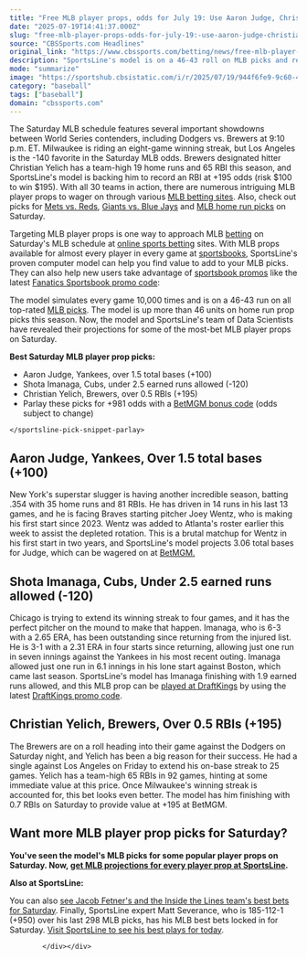 ```yaml
---
title: "Free MLB player props, odds for July 19: Use Aaron Judge, Christian Yelich in Saturday MLB props"
date: "2025-07-19T14:41:37.000Z"
slug: "free-mlb-player-props-odds-for-july-19:-use-aaron-judge-christian-yelich-in-saturday-mlb-props"
source: "CBSSports.com Headlines"
original_link: "https://www.cbssports.com/betting/news/free-mlb-player-props-odds-for-july-19-use-aaron-judge-christian-yelich-in-saturday-mlb-props/"
description: "SportsLine's model is on a 46-43 roll on MLB picks and revealed its MLB prop picks and MLB betting picks for sites like PrizePicks, DraftKings and FanDuel"
mode: "summarize"
image: "https://sportshub.cbsistatic.com/i/r/2025/07/19/944f6fe9-9c60-4b6f-8742-45c371ae84f8/thumbnail/1200x675/86a4ceb677e6b304a8698e816896b51f/aaron-judge-cbs-6.jpg"
category: "baseball"
tags: ["baseball"]
domain: "cbssports.com"
---
```

<div id="readability-page-1" class="page"><div>
        
        
        
                
        
<p>The Saturday MLB schedule features several important showdowns between World Series contenders, including Dodgers vs. Brewers at 9:10 p.m. ET. Milwaukee is riding an eight-game winning streak, but Los Angeles is the -140 favorite in the Saturday MLB odds. Brewers designated hitter Christian Yelich has a team-high 19 home runs and 65 RBI this season, and SportsLine's model is backing him to record an RBI at +195 odds (risk $100 to win $195). With all 30 teams in action, there are numerous intriguing MLB player props to wager on through various <span><a href="https://www.cbssports.com/betting/news/mlb/" target="_blank">MLB betting sites</a></span>. Also, check out picks for <span><a href="https://www.cbssports.com/mlb/news/mets-vs-reds-predictions-odds-props-best-bets-free-2025-mlb-picks-for-saturday-july-19/" target="_blank">Mets vs. Reds</a></span>, <span><a href="https://www.cbssports.com/mlb/news/giants-vs-blue-jays-odds-prediction-props-start-time-july-19-bets-free-saturday-picks-from-proven-model/" target="_blank">Giants vs. Blue Jays</a></span>&nbsp;and <span><a href="https://www.cbssports.com/mlb/news/free-mlb-home-run-picks-odds-lines-for-july-19-ronald-acuna-among-best-bets-for-saturday-hr-player-props/" target="_blank">MLB home run picks</a></span> on Saturday.</p><p>Targeting MLB player props is one way to approach MLB <a href="https://www.cbssports.com/betting/">betting</a> on Saturday's MLB schedule at&nbsp;<a href="https://www.cbssports.com/betting/" target="_blank">online sports betting</a>&nbsp;sites. With MLB props available for almost every player in every game at <a href="https://www.cbssports.com/betting/news/best-betting-apps/">sportsbooks</a>, SportsLine's proven computer model can help you find value to add to your MLB picks. They can also help new users take advantage of&nbsp;<span><a href="https://www.cbssports.com/betting/news/sportsbook-promos/" target="_blank">sportsbook promos</a></span>&nbsp;like the latest <span><a href="https://www.cbssports.com/betting/news/fanatics-promo-code/" target="_blank">Fanatics Sportsbook promo code</a></span>:</p><p>The model simulates every game 10,000 times and is on a 46-43 run on all top-rated&nbsp;<a href="https://www.sportsline.com/mlb/picks/">MLB picks</a>. The model is up more than 46 units on home run prop picks this season. Now, the model and SportsLine's team of Data Scientists have revealed their projections for some of the most-bet MLB player props on Saturday.</p><p><strong>Best Saturday MLB player prop picks:<br></strong></p><ul><li>Aaron Judge, Yankees, over 1.5 total bases (+100)</li><li>Shota Imanaga, Cubs, under 2.5 earned runs allowed (-120)</li><li>Christian Yelich, Brewers, over 0.5 RBIs (+195)</li><li>Parlay these picks for +981 odds with a <span><a href="https://www.cbssports.com/betting/news/betmgm-promo-code/" target="_blank">BetMGM bonus code</a></span> (odds subject to change)</li></ul><sportsline-pick-snippet-parlay data-cbssports-betting-component="1" data-shortcode="picksnippetparlay" data-pick="[{&quot;marketType&quot;:&quot;player&quot;,&quot;type&quot;:&quot;total&quot;,&quot;marketId&quot;:168,&quot;marketName&quot;:&quot;Total Bases&quot;,&quot;gameId&quot;:29637840,&quot;vendorMarketId&quot;:&quot;sr:market:926&quot;,&quot;vendorGameId&quot;:&quot;66cc5270-7cd0-4071-b80e-f582fd346827&quot;,&quot;selectionId&quot;:&quot;sr:outcome:12&quot;,&quot;teamId&quot;:310,&quot;teamAbbr&quot;:&quot;NYY&quot;,&quot;pick&quot;:&quot;over&quot;,&quot;odds&quot;:-108,&quot;line&quot;:1.5,&quot;book&quot;:31,&quot;bookName&quot;:&quot;Consensus&quot;,&quot;playerId&quot;:2071264,&quot;playerName&quot;:&quot;Aaron Judge&quot;},{&quot;marketType&quot;:&quot;player&quot;,&quot;type&quot;:&quot;total&quot;,&quot;marketId&quot;:165,&quot;marketName&quot;:&quot;Total Earned Runs&quot;,&quot;gameId&quot;:29637842,&quot;vendorMarketId&quot;:&quot;sr:market:928&quot;,&quot;vendorGameId&quot;:&quot;f79a9b52-b6cc-4ba4-9440-63af20a7a427&quot;,&quot;selectionId&quot;:&quot;sr:outcome:13&quot;,&quot;teamId&quot;:316,&quot;teamAbbr&quot;:&quot;CHC&quot;,&quot;pick&quot;:&quot;under&quot;,&quot;odds&quot;:-120,&quot;line&quot;:2.5,&quot;book&quot;:31,&quot;bookName&quot;:&quot;Consensus&quot;,&quot;playerId&quot;:29326548,&quot;playerName&quot;:&quot;Shota Imanaga&quot;},{&quot;marketType&quot;:&quot;player&quot;,&quot;type&quot;:&quot;total&quot;,&quot;marketId&quot;:171,&quot;marketName&quot;:&quot;Total Runs Batted In&quot;,&quot;gameId&quot;:29637848,&quot;vendorMarketId&quot;:&quot;sr:market:9002&quot;,&quot;vendorGameId&quot;:&quot;39bbcc48-f813-4d17-b3ba-937d476da9fd&quot;,&quot;selectionId&quot;:&quot;sr:outcome:12&quot;,&quot;teamId&quot;:308,&quot;teamAbbr&quot;:&quot;MIL&quot;,&quot;pick&quot;:&quot;over&quot;,&quot;odds&quot;:180,&quot;line&quot;:0.5,&quot;book&quot;:31,&quot;bookName&quot;:&quot;Consensus&quot;,&quot;playerId&quot;:1765815,&quot;playerName&quot;:&quot;Christian Yelich&quot;}]">
    
    </sportsline-pick-snippet-parlay>

    

    
    
    
<h2>Aaron Judge, Yankees, Over 1.5 total bases (+100)</h2><p>New York's superstar slugger is having another incredible season, batting .354 with 35 home runs and 81 RBIs. He has driven in 14 runs in his last 13 games, and he is facing Braves starting pitcher Joey Wentz, who is making his first start since 2023. Wentz was added to Atlanta's roster earlier this week to assist the depleted rotation. This is a brutal matchup for Wentz in his first start in two years, and SportsLine's model projects 3.06 total bases for Judge, which can be wagered on at <a href="https://martech.cbssports.com/bt/redirect/prod?b=betmgm&amp;c=sport" target="_blank" rel="sponsored mtech">BetMGM.</a></p><h2>Shota Imanaga, Cubs, Under 2.5 earned runs allowed (-120)  </h2><p>Chicago is trying to extend its winning streak to four games, and it has the perfect pitcher on the mound to make that happen. Imanaga, who is 6-3 with a 2.65 ERA, has been outstanding since returning from the injured list. He is 3-1 with a 2.31 ERA in four starts since returning, allowing just one run in seven innings against the Yankees in his most recent outing. Imanaga allowed just one run in 6.1 innings in his lone start against Boston, which came last season. SportsLine's model has Imanaga finishing with 1.9 earned runs allowed, and this MLB prop can be <a href="https://sportsbook.draftkings.com/acq-bet-and-get?wpcid=399151&amp;wpsrc=3100&amp;wpcn=119&amp;wpscn=CBS&amp;wpcrn=Sports&amp;wpscid=xx&amp;wpcrid=xx&amp;pt_sessionId=mcjflxzi2ql27_c8921" target="_blank" rel="nofollow sponsored">played at DraftKings</a> by using the latest&nbsp;<span><a href="https://www.cbssports.com/betting/news/draftkings-promo-code/" target="_blank">DraftKings promo code</a></span>.</p><h2>Christian Yelich, Brewers, Over 0.5 RBIs (+195)</h2><p>The Brewers are on a roll heading into their game against the Dodgers on Saturday night, and Yelich has been a big reason for their success. He had a single against Los Angeles on Friday to extend his on-base streak to 25 games. Yelich has a team-high 65 RBIs in 92 games, hinting at some immediate value at this price. Once Milwaukee's winning streak is accounted for, this bet looks even better. The model has him finishing with 0.7 RBIs on Saturday to provide value at +195 at BetMGM.&nbsp;</p><h2>Want more MLB player prop picks for Saturday?</h2><p><strong>You've seen the model's MLB picks for some popular player props on Saturday. Now,&nbsp;<a href="https://www.sportsline.com/mlb/picks/#ttag=07192025_agg_cbssports_picks_baseball_MLB_model_July19MLBplayerpropsFREE" target="_blank">get MLB projections for every player prop at SportsLine</a>.</strong></p><p><strong>Also at SportsLine:</strong></p><p>You can also <a href="https://www.cbssports.com/betting/news/inside-the-lines-todays-best-bets-golf-british-open-championship-portrush-ireland-sec-college-football-futures-mlb-baseball-nfl-fantasy-july-18-2025/live/" target="_blank">see Jacob Fetner's and the Inside the Lines team's best bets for Saturday</a>. Finally, SportsLine expert Matt Severance, who is 185-112-1 (+950) over his last 298 MLB picks, has his MLB best bets locked in for Saturday.&nbsp;<a href="https://www.sportsline.com/experts/50774572/matt-severance/?league=mlb?league=mlb#ttag=07192025_agg_cbssports_picks_baseball_MLB_model_July19MLBplayerpropsFREE" target="_blank">Visit SportsLine to see his best plays for today</a>.</p>


        
            </div></div>